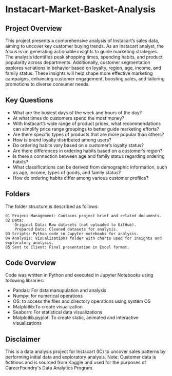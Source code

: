 # Instacart-Market-Basket-Analysis 



## Project Overview
This project presents a comprehensive analysis of Instacart’s sales data, aiming to uncover key customer buying trends. As an Instacart analyst, the focus is on generating actionable insights to guide marketing strategies. The analysis identifies peak shopping times, spending habits, and product popularity across departments. Additionally, customer segmentation explores variations in behavior based on loyalty, region, age, income, and family status. These insights will help shape more effective marketing campaigns, enhancing customer engagement, boosting sales, and tailoring promotions to diverse consumer needs.

## Key Questions
* What are the busiest days of the week and hours of the day?
* At what times do customers spend the most money?
* With Instacart’s wide range of product prices, what recommendations can simplify price range groupings to better guide marketing efforts?
* Are there specific types of products that are more popular than others?
* How is brand loyalty distributed among users?
* Do ordering habits vary based on a customer’s loyalty status?
* Are there differences in ordering habits based on a customer’s region?
* Is there a connection between age and family status regarding ordering habits?
* What classifications can be derived from demographic information, such as age, income, types of goods, and family status?
* How do ordering habits differ among various customer profiles?

## Folders
The folder structure is described as follows:

    01 Project Management: Contains project brief and related documents.
    02 Data:
        Original Data: Raw datasets (not uploaded to GitHub).
        Prepared Data: Cleaned datasets for analysis.
    03 Scripts: Python code in Jupyter notebooks for analysis.
    04 Analysis: Visualizations folder with charts used for insights and exploratory analysis.
    05 Sent to Client: Final presentation in Excel format.

## Code Overview
Code was written in Python and executed in Jupyter Notebooks using following libraries:
* Pandas: For data manupulation and analysis
* Numpy: for numerical operations
* OS: to access the files and directory operations using system OS
* Matplotlib:To create visualization
* Seaborn: For statistical data visualizations
* Matplotlib.pyplot: To create static, animated and interactive visualizations
  
## Disclaimer
This is a data analysis project for Instacart (IC) to uncover sales patterns by performing initial data and exploratory analysis. Note: Customer data is fictitious and is sourced from Kaggle and used for the purposes of CareerFoundry's Data Analytics Program.
